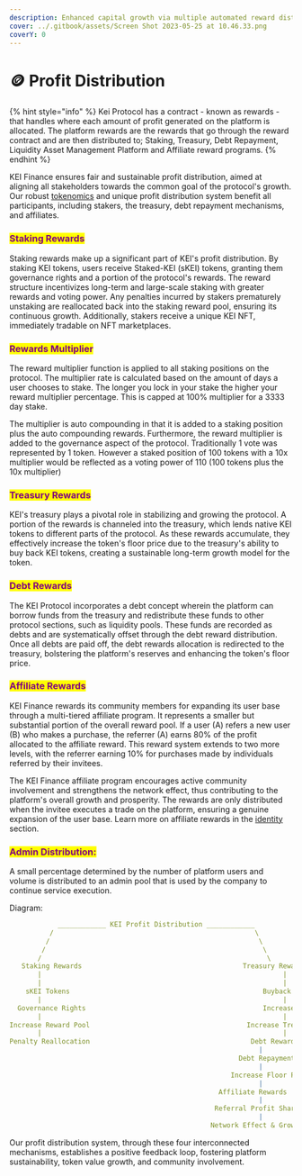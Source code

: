 ```yaml
---
description: Enhanced capital growth via multiple automated reward distribution pathways.
cover: ../.gitbook/assets/Screen Shot 2023-05-25 at 10.46.33.png
coverY: 0
---
```


# 🪙 Profit Distribution

{% hint style="info" %}
Kei Protocol has a contract - known as rewards - that handles where each amount of profit generated on the platform is allocated. The platform rewards are the rewards that go through the reward contract and are then distributed to; Staking, Treasury, Debt Repayment, Liquidity  Asset Management Platform and Affiliate reward programs.
{% endhint %}

KEI Finance ensures fair and sustainable profit distribution, aimed at aligning all stakeholders towards the common goal of the protocol's growth. Our robust [tokenomics](tokenomics.md) and unique profit distribution system benefit all participants, including stakers, the treasury, debt repayment mechanisms, and affiliates.

### <mark style="color:purple;">Staking Rewards</mark>

Staking rewards make up a significant part of KEI's profit distribution. By staking KEI tokens, users receive Staked-KEI (sKEI) tokens, granting them governance rights and a portion of the protocol's rewards. The reward structure incentivizes long-term and large-scale staking with greater rewards and voting power. Any penalties incurred by stakers prematurely unstaking are reallocated back into the staking reward pool, ensuring its continuous growth. Additionally, stakers receive a unique KEI NFT, immediately tradable on NFT marketplaces.

### <mark style="color:purple;">Rewards Multiplier</mark>

The reward multiplier function is applied to all staking positions on the protocol. The multiplier rate is calculated based on the amount of days a user chooses to stake. The longer you lock in your stake the higher your reward multiplier percentage. This is capped at 100% multiplier for a 3333 day stake.&#x20;

The multiplier is auto compounding in that it is added to a staking position plus the auto compounding rewards. Furthermore, the reward multiplier is added to the governance aspect of the protocol. Traditionally 1 vote was represented by 1 token. However a staked position of 100 tokens with a 10x multiplier would be reflected as a voting power of 110 (100 tokens plus the 10x multiplier)&#x20;

### <mark style="color:purple;">Treasury Rewards</mark>

KEI's treasury plays a pivotal role in stabilizing and growing the protocol. A portion of the rewards is channeled into the treasury, which lends native KEI tokens to different parts of the protocol. As these rewards accumulate, they effectively increase the token's floor price due to the treasury's ability to buy back KEI tokens, creating a sustainable long-term growth model for the token.

### <mark style="color:purple;">Debt Rewards</mark>

The KEI Protocol incorporates a debt concept wherein the platform can borrow funds from the treasury and redistribute these funds to other protocol sections, such as liquidity pools. These funds are recorded as debts and are systematically offset through the debt reward distribution. Once all debts are paid off, the debt rewards allocation is redirected to the treasury, bolstering the platform's reserves and enhancing the token's floor price.

### <mark style="color:purple;">Affiliate Rewards</mark>

KEI Finance rewards its community members for expanding its user base through a multi-tiered affiliate program. It represents a smaller but substantial portion of the overall reward pool. If a user (A) refers a new user (B) who makes a purchase, the referrer (A) earns 80% of the profit allocated to the affiliate reward. This reward system extends to two more levels, with the referrer earning 10% for purchases made by individuals referred by their invitees.

The KEI Finance affiliate program encourages active community involvement and strengthens the network effect, thus contributing to the platform's overall growth and prosperity. The rewards are only distributed when the invitee executes a trade on the platform, ensuring a genuine expansion of the user base.  Learn more on affiliate rewards in the [identity](../applications/affiliate.md) section.

### <mark style="color:purple;">Admin Distribution:</mark>

A small percentage determined by the number of platform users and volume is distributed to an admin pool that is used by the company to continue service execution.&#x20;

Diagram:

```yaml
            ____________ KEI Profit Distribution ____________
          /                                                  \
         /                                                    \
        /                                                      \
       /                                                        \
   Staking Rewards                                        Treasury Rewards
       |                                                            |
       |                                                            |
    sKEI Tokens                                                Buyback KEI Tokens
       |                                                            |
  Governance Rights                                            Increase Floor Price
       |                                                            |
Increase Reward Pool                                       Increase Treasury Reserve
       |                                                            |
Penalty Reallocation                                        Debt Reward Allocation
                                                              |
                                                         Debt Repayment
                                                              |
                                                       Increase Floor Price
                                                              |
                                                    Affiliate Rewards
                                                              |
                                                   Referral Profit Sharing
                                                              |
                                                  Network Effect & Growth
```

Our profit distribution system, through these four interconnected mechanisms, establishes a positive feedback loop, fostering platform sustainability, token value growth, and community involvement.
